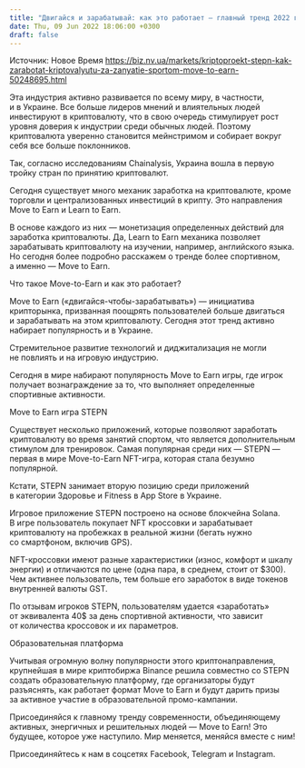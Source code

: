 ```yaml
---
title: "Двигайся и зарабатывай: как это работает — главный тренд 2022 года Move to Earn"
date: Thu, 09 Jun 2022 18:06:00 +0300
draft: false
---
```

Источник: Новое Время https://biz.nv.ua/markets/kriptoproekt-stepn-kak-zarabotat-kriptovalyutu-za-zanyatie-sportom-move-to-earn-50248695.html


Эта индустрия активно развивается по всему миру, в частности, и в Украине. Все больше лидеров мнений и влиятельных людей инвестируют в криптовалюту, что в свою очередь стимулирует рост уровня доверия к индустрии среди обычных людей. Поэтому криптовалюта уверенно становится мейнстримом и собирает вокруг себя все больше поклонников.

 Так, согласно исследованиям Chainalysis, Украина вошла в первую тройку стран по принятию криптовалют.

 Сегодня существует много механик заработка на криптовалюте, кроме торговли и централизованных инвестиций в крипту. Это направления Move to Earn и Learn to Earn.

 В основе каждого из них — монетизация определенных действий для заработка криптовалюты. Да, Learn to Earn механика позволяет зарабатывать криптовалюту на изучении, например, английского языка. Но сегодня более подробно расскажем о тренде более спортивном, а именно — Move to Earn.

 Что такое Move-to-Earn и как это работает?

 Move to Earn («двигайся-чтобы-зарабатывать») — инициатива крипторынка, призванная поощрять пользователей больше двигаться и зарабатывать на этом криптовалюту. Сегодня этот тренд активно набирает популярность и в Украине.

 Стремительное развитие технологий и диджитализация не могли не повлиять и на игровую индустрию.

 Сегодня в мире набирают популярность Move to Earn игры, где игрок получает вознаграждение за то, что выполняет определенные спортивные активности.

 Move to Earn игра STEPN

 Существует несколько приложений, которые позволяют заработать криптовалюту во время занятий спортом, что является дополнительным стимулом для тренировок. Самая популярная среди них — STEPN — первая в мире Move-to-Earn NFT-игра, которая стала безумно популярной.

 Кстати, STEPN занимает вторую позицию среди приложений в категории Здоровье и Fitness в App Store в Украине.

 Игровое приложение STEPN построено на основе блокчейна Solana. В игре пользователь покупает NFT кроссовки и зарабатывает криптовалюту на пробежках в реальной жизни (бегать нужно со смартфоном, включив GPS).

 NFT-кроссовки имеют разные характеристики (износ, комфорт и шкалу энергии) и отличаются по цене (одна пара, в среднем, стоит от $300). Чем активнее пользователь, тем больше его заработок в виде токенов внутренней валюты GST.

 По отзывам игроков STEPN, пользователям удается «заработать» от эквивалента 40$ за день спортивной активности, что зависит от количества кроссовок и их параметров.

 Образовательная платформа

 Учитывая огромную волну популярности этого криптонаправления, крупнейшая в мире криптобиржа Binance решила совместно со STEPN создать образовательную платформу, где организаторы будут разъяснять, как работает формат Move to Earn и будут дарить призы за активное участие в образовательной промо-кампании.

 Присоединяйся к главному тренду современности, объединяющему активных, энергичных и решительных людей — Move to Earn! Это будущее, которое уже наступило. Мир меняется, меняйся вместе с ним!

Присоединяйтесь к нам в соцсетях Facebook, Telegram и Instagram.
